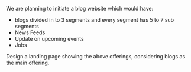 We are planning to initiate a blog website which would have:
 - blogs divided in to 3 segments and every segment has 5 to 7 sub segments
 - News Feeds
 - Update on upcoming events
 - Jobs

Design a landing page showing the above offerings, considering blogs as the main offering.
